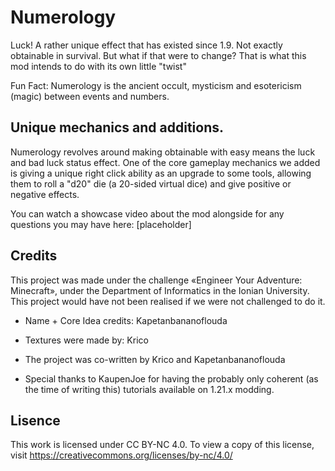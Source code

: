# Numerology 

Luck! A rather unique effect that has existed since 1.9. Not exactly obtainable in survival. But what if that were to change? That is what this mod intends to do with its own little "twist"

Fun Fact: Numerology is the ancient occult, mysticism and esotericism (magic) between events and numbers.

## Unique mechanics and additions.

Numerology revolves around making obtainable with easy means the luck and bad luck status effect. One of the core gameplay mechanics we added is giving a unique right click ability as an upgrade to some tools, allowing them to roll a "d20" die (a 20-sided virtual dice) and give positive or negative effects. 

You can watch a showcase video about the mod alongside for any questions you may have here: [placeholder]

## Credits

This project was made under the challenge «Engineer Your Adventure: Minecraft», under the Department of Informatics in the Ionian University. This project would have not been realised if we were not challenged to do it.

- Name + Core Idea credits: Kapetanbananoflouda 
- Textures were made by: Krico
- The project was co-written by Krico and Kapetanbananoflouda

- Special thanks to KaupenJoe for having the probably only coherent (as the time of writing this) tutorials available on 1.21.x modding.

## Lisence
This work is licensed under CC BY-NC 4.0. To view a copy of this license, visit https://creativecommons.org/licenses/by-nc/4.0/

